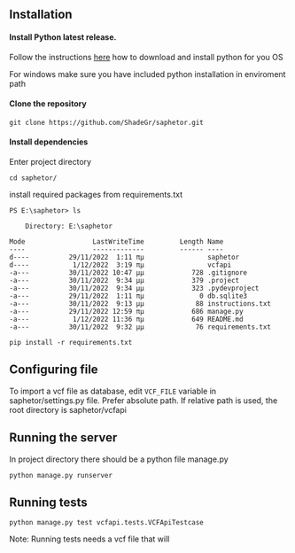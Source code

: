 ## Installation

#### Install Python latest release.

Follow the instructions [here](https://wiki.python.org/moin/BeginnersGuide/Download) how to download and install python for you OS

For windows make sure you have included python installation in enviroment path
 
#### Clone the repository

`git clone https://github.com/ShadeGr/saphetor.git`

#### Install dependencies

Enter project directory

`cd saphetor/`

install required packages from requirements.txt

```
PS E:\saphetor> ls

    Directory: E:\saphetor

Mode                 LastWriteTime         Length Name
----                 -------------         ------ ----
d----          29/11/2022  1:11 πμ                saphetor
d----           1/12/2022  3:19 πμ                vcfapi
-a---          30/11/2022 10:47 μμ            728 .gitignore
-a---          30/11/2022  9:34 μμ            379 .project
-a---          30/11/2022  9:34 μμ            323 .pydevproject
-a---          29/11/2022  1:11 πμ              0 db.sqlite3
-a---          30/11/2022  9:13 μμ             88 instructions.txt
-a---          29/11/2022 12:59 πμ            686 manage.py
-a---           1/12/2022 11:36 πμ            649 README.md
-a---          30/11/2022  9:32 μμ             76 requirements.txt
```

`pip install -r requirements.txt`

## Configuring file
To import a vcf file as database, edit `VCF_FILE` variable in saphetor/settings.py file. Prefer absolute path. If relative path is used, the root directory is saphetor/vcfapi

## Running the server

In project directory there should be a python file manage.py

`python manage.py runserver`


## Running tests

`python manage.py test vcfapi.tests.VCFApiTestcase`

Note: Running tests needs a vcf file that will 


